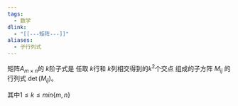 ```yaml
---
tags:
  - 数学
dlink:
  - "[[---矩阵---]]"
aliases:
  - 子行列式
---
```

矩阵$A_{m×n}$的 $k$阶子式是 任取 $k$行和 $k$列相交得到的$k^2$个交点 组成的子方阵 $M_{ij}$ 的行列式 $\det(M_{ij})$。

其中$1\leq k \leq min\{m,n\}$ 